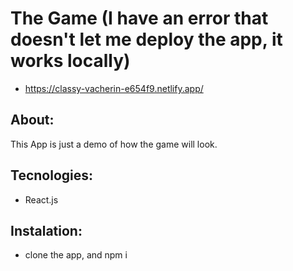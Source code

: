 # The Game (I have an error that doesn't let me deploy the app, it works locally)
- https://classy-vacherin-e654f9.netlify.app/

## About:
This App is just a demo of how the game will look.

## Tecnologies:
- React.js

## Instalation:
- clone the app, and npm i
